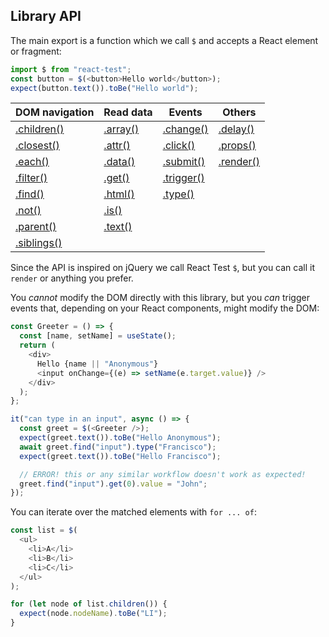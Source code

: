 ## Library API

The main export is a function which we call `$` and accepts a React element or fragment:

```js
import $ from "react-test";
const button = $(<button>Hello world</button>);
expect(button.text()).toBe("Hello world");
```

| DOM navigation           | Read data          | Events                 | Others               |
| ------------------------ | ------------------ | ---------------------- | -------------------- |
| [.children()](#children) | [.array()](#array) | [.change()](#change)   | [.delay()](#delay)   |
| [.closest()](#closest)   | [.attr()](#attr)   | [.click()](#click)     | [.props()](#props)   |
| [.each()](#each)         | [.data()](#data)   | [.submit()](#submit)   | [.render()](#render) |
| [.filter()](#filter)     | [.get()](#get)     | [.trigger()](#trigger) |                      |
| [.find()](#find)         | [.html()](#html)   | [.type()](#type)       |                      |
| [.not()](#not)           | [.is()](#is)       |                        |                      |
| [.parent()](#parent)     | [.text()](#text)   |                        |                      |
| [.siblings()](#siblings) |                    |                        |                      |

Since the API is inspired on jQuery we call React Test `$`, but you can call it `render` or anything you prefer.

You _cannot_ modify the DOM directly with this library, but you _can_ trigger events that, depending on your React components, might modify the DOM:

```js
const Greeter = () => {
  const [name, setName] = useState();
  return (
    <div>
      Hello {name || "Anonymous"}
      <input onChange={(e) => setName(e.target.value)} />
    </div>
  );
};

it("can type in an input", async () => {
  const greet = $(<Greeter />);
  expect(greet.text()).toBe("Hello Anonymous");
  await greet.find("input").type("Francisco");
  expect(greet.text()).toBe("Hello Francisco");

  // ERROR! this or any similar workflow doesn't work as expected!
  greet.find("input").get(0).value = "John";
});
```

You can iterate over the matched elements with `for ... of`:

```js
const list = $(
  <ul>
    <li>A</li>
    <li>B</li>
    <li>C</li>
  </ul>
);

for (let node of list.children()) {
  expect(node.nodeName).toBe("LI");
}
```
